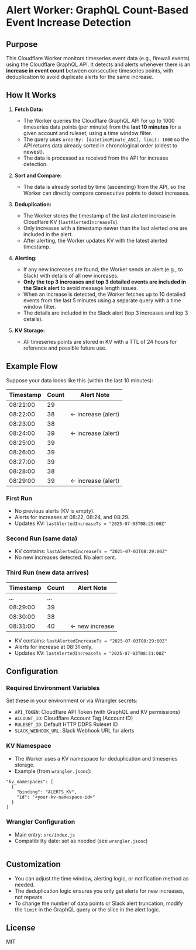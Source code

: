 # Alert Worker: GraphQL Count-Based Event Increase Detection

## Purpose

This Cloudflare Worker monitors timeseries event data (e.g., firewall events) using the Cloudflare GraphQL API. It detects and alerts whenever there is an **increase in event count** between consecutive timeseries points, with deduplication to avoid duplicate alerts for the same increase.

## How It Works

1. **Fetch Data:**

   - The Worker queries the Cloudflare GraphQL API for up to 1000 timeseries data points (per minute) from the **last 10 minutes** for a given account and ruleset, using a time window filter.
   - The query uses `orderBy: [datetimeMinute_ASC], limit: 1000` so the API returns data already sorted in chronological order (oldest to newest).
   - The data is processed as received from the API for increase detection.

2. **Sort and Compare:**

   - The data is already sorted by time (ascending) from the API, so the Worker can directly compare consecutive points to detect increases.

3. **Deduplication:**

   - The Worker stores the timestamp of the last alerted increase in Cloudflare KV (`lastAlertedIncreaseTs`).
   - Only increases with a timestamp newer than the last alerted one are included in the alert.
   - After alerting, the Worker updates KV with the latest alerted timestamp.

4. **Alerting:**

   - If any new increases are found, the Worker sends an alert (e.g., to Slack) with details of all new increases.
   - **Only the top 3 increases and top 3 detailed events are included in the Slack alert** to avoid message length issues.
   - When an increase is detected, the Worker fetches up to 10 detailed events from the last 5 minutes using a separate query with a time window filter.
   - The details are included in the Slack alert (top 3 increases and top 3 details).

5. **KV Storage:**
   - All timeseries points are stored in KV with a TTL of 24 hours for reference and possible future use.

## Example Flow

Suppose your data looks like this (within the last 10 minutes):

| Timestamp | Count | Alert Note         |
| --------- | ----- | ------------------ |
| 08:21:00  | 29    |                    |
| 08:22:00  | 38    | ← increase (alert) |
| 08:23:00  | 38    |                    |
| 08:24:00  | 39    | ← increase (alert) |
| 08:25:00  | 39    |                    |
| 08:26:00  | 39    |                    |
| 08:27:00  | 39    |                    |
| 08:28:00  | 38    |                    |
| 08:29:00  | 39    | ← increase (alert) |

### First Run

- No previous alerts (KV is empty).
- Alerts for increases at 08:22, 08:24, and 08:29.
- Updates KV: `lastAlertedIncreaseTs = "2025-07-03T08:29:00Z"`

### Second Run (same data)

- KV contains: `lastAlertedIncreaseTs = "2025-07-03T08:29:00Z"`
- No new increases detected. No alert sent.

### Third Run (new data arrives)

| Timestamp | Count | Alert Note     |
| --------- | ----- | -------------- |
| ...       | ...   |                |
| 08:29:00  | 39    |                |
| 08:30:00  | 38    |                |
| 08:31:00  | 40    | ← new increase |

- KV contains: `lastAlertedIncreaseTs = "2025-07-03T08:29:00Z"`
- Alerts for increase at 08:31 only.
- Updates KV: `lastAlertedIncreaseTs = "2025-07-03T08:31:00Z"`

## Configuration

### Required Environment Variables

Set these in your environment or via Wrangler secrets:

- `API_TOKEN`: Cloudflare API Token (with GraphQL and KV permissions)
- `ACCOUNT_ID`: Cloudflare Account Tag (Account ID)
- `RULESET_ID`: Default HTTP DDPS Ruleset ID
- `SLACK_WEBHOOK_URL`: Slack Webhook URL for alerts

### KV Namespace

- The Worker uses a KV namespace for deduplication and timeseries storage.
- Example (from `wrangler.jsonc`):

```
"kv_namespaces": [
  {
    "binding": "ALERTS_KV",
    "id": "<your-kv-namespace-id>"
  }
]
```

### Wrangler Configuration

- Main entry: `src/index.js`
- Compatibility date: set as needed (see `wrangler.jsonc`)
  ```

  ```

## Customization

- You can adjust the time window, alerting logic, or notification method as needed.
- The deduplication logic ensures you only get alerts for new increases, not repeats.
- To change the number of data points or Slack alert truncation, modify the `limit` in the GraphQL query or the slice in the alert logic.

## License

MIT
